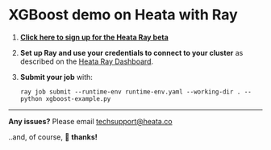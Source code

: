 # XGBoost demo on Heata with Ray

1. **[Click here to sign up for the Heata Ray beta](https://www.heata.co/ray-sign-up)**

2. **Set up Ray and use your credentials to connect to your cluster** as described on the [Heata Ray Dashboard](https://www.heata.co/ray-dashboard).

3. **Submit your job** with:
    ```
    ray job submit --runtime-env runtime-env.yaml --working-dir . -- python xgboost-example.py
    ```

---
**Any issues?** Please email [techsupport@heata.co](mailto:techsupport@heata.co)

..and, of course, 🙏 **thanks!**
